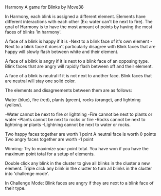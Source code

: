 Harmony
A game for Blinks by Move38

In Harmony, each blink is assigned a different element.
Elements have different interactions with each other (Ex: water can't be next to fire).
The goal of Harmony is to have the most amount of points by having the most faces of blinks 'in harmony'.

A face of a blink is happy if it is
-Next to a blink face of it's own element
-Next to a blink face it doesn't particularly disagree with
Blink faces that are happy will slowly flash between white and their element.

A face of a blink is angry if it is next to a blink face of an opposing type.
Blink faces that are angry will rapidly flash between off and their element.

A face of a blink is neutral if it is not next to another face.
Blink faces that are neutral will stay one solid color.

The elements and disagreements between them are as follows:

Water (blue), fire (red), plants (green), rocks (orange), and lightning (yellow).

-Water cannot be next to fire or lightning
-Fire cannot be next to plants or water
-Plants cannot be next to rocks or fire
-Rocks cannot be next to lightning or plants
-Lightning cannot be next to water or rocks.

Two happy faces together are worth 1 point
A neutral face is worth 0 points
Two angry faces together are worth -1 point

Winning:
Try to maximize your point total.
You have won if you have the maximum point total for a setup of elements.

Double click any blink in the cluster to give all blinks in the cluster a new element.
Triple click any blink in the cluster to turn all blinks in the cluster into 'challenge mode'.

In Challenge Mode:
Blink faces are angry if they are next to a blink face of their type.
